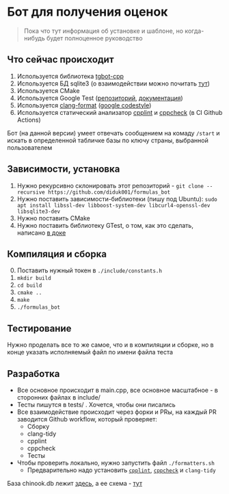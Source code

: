 # Бот для получения оценок

> Пока что тут информация об установке и шаблоне, но когда-нибудь будет полноценное руководство

## Что сейчас происходит

1. Используется библиотека [tgbot-cpp](https://github.com/reo7sp/tgbot-cpp)
2. Используется БД sqlite3 (о взаимодействии можно почитать [тут](https://sqlite.org/c3ref/intro.html))
3. Используется CMake
4. Используется Google Test ([репозиторий](https://github.com/google/googletest), [документация](https://google.github.io/googletest/))
5. Используется [clang-format](https://clang.llvm.org/docs/ClangFormat.html) ([google codestyle](https://google.github.io/styleguide/cppguide.html))
6. Используется статический анализатор [cpplint](https://github.com/cpplint/cpplint) и [cppcheck](https://cppcheck.sourceforge.io) (в CI Github Actions)

Бот (на данной версии) умеет отвечать сообщением на комаду `/start` и искать в определенной табличке базы по ключу страны, выбранной пользователем

## Зависимости, установка
1. Нужно рекурсивно склонировать этот репозиторий - `git clone --recursive https://github.com/diduk001/formulas_bot`
2. Нужно поставить зависимости-библиотеки (пишу под Ubuntu): `sudo apt install libssl-dev libboost-system-dev libcurl4-openssl-dev libsqlite3-dev`
3. Нужно поставить CMake
4. Нужно поставить библиотеку GTest, о том, как это сделать, написано [в доке](https://github.com/google/googletest/blob/main/googletest/README.md#standalone-cmake-project)

## Компиляция и сборка
0. Поставить нужный токен в `./include/constants.h`
1. `mkdir build`
2. `cd build`
3. `cmake ..`
4. `make`
5. `./formulas_bot`

## Тестирование
Нужно проделать все то же самое, что и в компиляции и сборке, но в конце указать исполняемый файл по имени файла теста

## Разработка

- Все основное происходит в main.cpp, все основное масштабное - в сторонних файлах в include/
- Тесты пишутся в tests/ . Хочется, чтобы они писались
- Все взаимодействие происходит через форки и PRы, на каждый PR заводится Github workflow, который проверяет:
  - Сборку
  - clang-tidy
  - cpplint
  - cppcheck
  - Тесты
- Чтобы проверить локально, нужно запустить файл `./formatters.sh`
  - Предварительно надо установить [`cpplint`](https://github.com/cpplint/cpplint?tab=readme-ov-file#installation), [`cppcheck`](https://cppcheck.sourceforge.io) и `clang-tidy`

База chinook.db лежит [здесь](https://www.sqlitetutorial.net/wp-content/uploads/2018/03/chinook.zip), а ее схема - [тут](https://www.sqlitetutorial.net/sqlite-sample-database/)